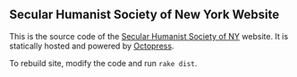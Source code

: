 ## Secular Humanist Society of New York Website

This is the source code of the
[Secular Humanist Society of NY](http://shsny.org/) website.  It is
statically hosted and powered by [Octopress](http://octopress.org/).

To rebuild site, modify the code and run `rake dist`.
